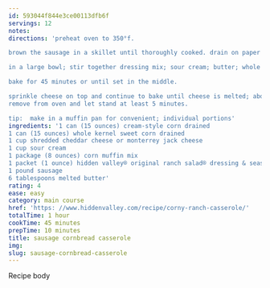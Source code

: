 ```yaml
---
id: 593044f844e3ce00113dfb6f
servings: 12
notes:
directions: 'preheat oven to 350°f.

brown the sausage in a skillet until thoroughly cooked. drain on paper towels.

in a large bowl; stir together dressing mix; sour cream; butter; whole kernel corn; cream-style corn; corn muffin mix and sausage. pour into a greased casserole dish.

bake for 45 minutes or until set in the middle.

sprinkle cheese on top and continue to bake until cheese is melted; about 5 to 10 minutes.
remove from oven and let stand at least 5 minutes.

tip:  make in a muffin pan for convenient; individual portions'
ingredients: '1 can (15 ounces) cream-style corn drained
1 can (15 ounces) whole kernel sweet corn drained
1 cup shredded cheddar cheese or monterrey jack cheese
1 cup sour cream
1 package (8 ounces) corn muffin mix
1 packet (1 ounce) hidden valley® original ranch salad® dressing & seasoning mix
1 pound sausage
6 tablespoons melted butter'
rating: 4
ease: easy
category: main course
href: 'https: //www.hiddenvalley.com/recipe/corny-ranch-casserole/'
totalTime: 1 hour
cookTime: 45 minutes
prepTime: 10 minutes
title: sausage cornbread casserole
img:
slug: sausage-cornbread-casserole
---
```

Recipe body